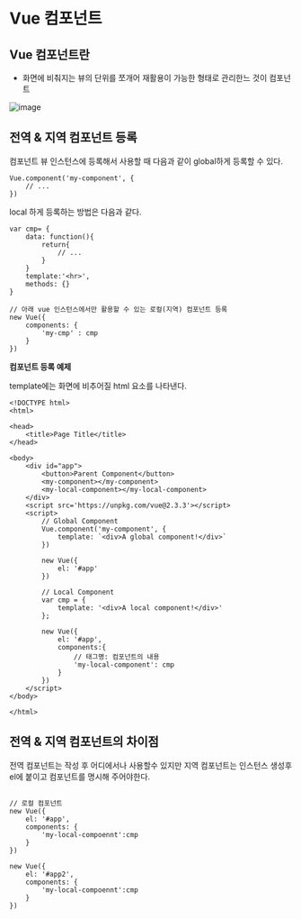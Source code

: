 # Vue 컴포넌트

## Vue 컴포넌트란
- 화면에 비춰지는 뷰의 단위를 쪼개어 재활용이 가능한 형태로 관리한느 것이 컴포넌트

![image](https://user-images.githubusercontent.com/20614643/37551784-fd899bca-29ea-11e8-9ee9-3a2cafc5a2ec.png)

## 전역 & 지역 컴포넌트 등록

컴포넌트 뷰 인스턴스에 등록해서 사용할 때 다음과 같이 global하게 등록할 수 있다.
```
Vue.component('my-component', {
    // ...
})
```

local 하게 등록하는 방법은 다음과 같다.
```
var cmp= {
    data: function(){
        return{
            // ...
        }
    }
    template:'<hr>',
    methods: {}
}

// 아래 vue 인스턴스에서만 활용할 수 있는 로컬(지역) 컴포넌트 등록
new Vue({
    components: {
        'my-cmp' : cmp
    }
})
```

**컴포넌트 등록 예제**

template에는 화면에 비추어질 html 요소를 나타낸다.

```
<!DOCTYPE html>
<html>

<head>
    <title>Page Title</title>
</head>

<body>
    <div id="app">
        <button>Parent Component</button>
        <my-component></my-component>
        <my-local-component></my-local-component>
    </div>
    <script src='https://unpkg.com/vue@2.3.3'></script>
    <script>
        // Global Component
        Vue.component('my-component', {
            template: `<div>A global component!</div>`
        })

        new Vue({
            el: '#app'
        })

        // Local Component
        var cmp = {
            template: '<div>A local component!</div>'
        };

        new Vue({
            el: '#app',
            components:{
                // 태그명: 컴포넌트의 내용
                'my-local-component': cmp
            }
        })
    </script>
</body>

</html>
```

## 전역 & 지역 컴포넌트의 차이점

전역 컴포넌트는 작성 후 어디에서나 사용할수 있지만 지역 컴포넌트는 인스턴스 생성후 el에 붙이고 컴포넌트를 명시해 주어야한다.

```

// 로컬 컴포넌트
new Vue({
    el: '#app',
    components: {
        'my-local-compoennt':cmp
    }
})

new Vue({
    el: '#app2',
    components: {
        'my-local-compoennt':cmp
    }
})
```

